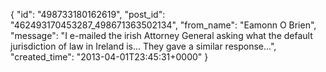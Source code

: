  {
   "id": "498733180162619",
   "post_id": "462493170453287_498671363502134",
   "from_name": "Eamonn O Brien",
   "message": "I e-mailed the irish Attorney General asking what the default jurisdiction of law in Ireland is... They gave a similar response...",
   "created_time": "2013-04-01T23:45:31+0000"
 }
